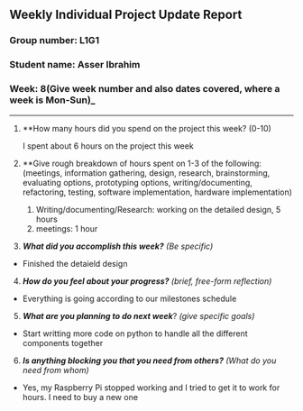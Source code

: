 ## Weekly Individual Project Update Report
### Group number: L1G1
### Student name: Asser Ibrahim
### Week: 8(Give week number and also dates covered, where a week is Mon-Sun)_
___
1. **How many hours did you spend on the project this week? (0-10)

	I spent about 6 hours on the project this week

2. **Give rough breakdown of hours spent on 1-3 of the following:
   (meetings, information gathering, design, research, brainstorming, evaluating options, prototyping options, writing/documenting, refactoring, testing, software implementation, hardware implementation)
   1. Writing/documenting/Research: working on the detailed design, 5 hours
   2. meetings: 1 hour
3. ***What did you accomplish this week?*** _(Be specific)_
  - Finished the detaield design 
4. ***How do you feel about your progress?*** _(brief, free-form reflection)_
  - Everything is going according to our milestones schedule
5. ***What are you planning to do next week***? _(give specific goals)_
  - Start writting more code on python to handle all the different components together  
6. ***Is anything blocking you that you need from others?*** _(What do you need from whom)_
  - Yes, my Raspberry Pi stopped working and I tried to get it to work for hours. I need to buy a new one
